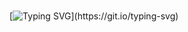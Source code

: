 #

[![Typing SVG](https://readme-typing-svg.herokuapp.com?font=Raleway&size=30&duration=3000&color=FFFFFF&background=243A67&center=true&vCenter=true&width=600&height=200&lines=Hello%2C+I'm+Jing+Hui.;A+software+development+engineer.;Nice+to+meet+you~~)](https://git.io/typing-svg)